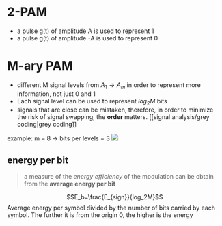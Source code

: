 
# 2-PAM

- a pulse g(t) of amplitude A is used to represent 1
- a pulse g(t) of amplitude -A is used to represent 0


# M-ary PAM
- different M signal levels from $A_1 \to A_m$ in order to represent more information, not just 0 and 1
- Each signal level can be used to represent $log_2 M$ bits
- signals that are close can be mistaken, therefore, in order to minimize the risk of signal swapping, the **order** matters. [[signal analysis/grey coding|grey coding]]

example: m = 8 -> bits per levels = 3
![](https://people.eecs.ku.edu/~perrins/class/F08_700/lab/MPAM/8PAMConstellation.jpg)


## energy per bit
> a measure of the *energy efficiency* of the modulation can be obtain from the **average energy per bit**

$$E_b=\frac{E_{sign}}{log_2M}$$
Average energy per symbol divided by the number of bits carried by each symbol. The further it is from the origin 0, the higher is the energy  